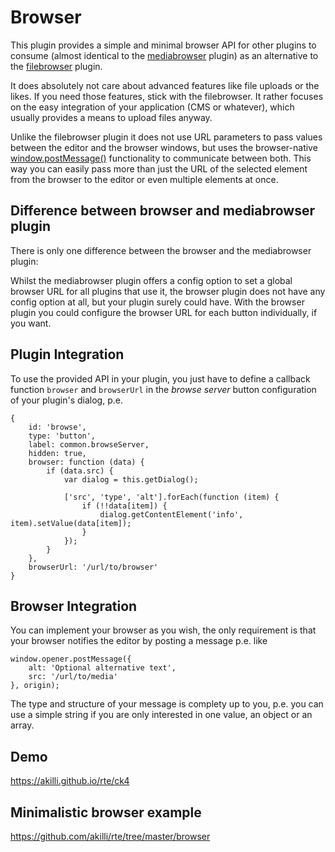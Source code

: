 # Browser

This plugin provides a simple and minimal browser API for other plugins to consume (almost identical to the [mediabrowser](https://ckeditor.com/cke4/addon/mediabrowser) plugin) as an alternative to the [filebrowser](https://ckeditor.com/cke4/addon/filebrowser) plugin.

It does absolutely not care about advanced features like file uploads or the likes. If you need those features, stick with the filebrowser. It rather focuses on the easy integration of your application (CMS or whatever), which usually provides a means to upload files anyway.

Unlike the filebrowser plugin it does not use URL parameters to pass values between the editor and the browser windows, but uses the browser-native [window.postMessage()](https://developer.mozilla.org/en-US/docs/Web/API/Window/postMessage) functionality to communicate between both. This way you can easily pass more than just the URL of the selected element from the browser to the editor or even multiple elements at once.

## Difference between browser and mediabrowser plugin

There is only one difference between the browser and the mediabrowser plugin:

Whilst the mediabrowser plugin offers a config option to set a global browser URL for all plugins that use it, the browser plugin does not have any config option at all, but your plugin surely could have. With the browser plugin you could configure the browser URL for each button individually, if you want.

## Plugin Integration

To use the provided API in your plugin, you just have to define a callback function `browser` and `browserUrl` in the *browse server* button configuration of your plugin's dialog, p.e.

    {
        id: 'browse',
        type: 'button',
        label: common.browseServer,
        hidden: true,
        browser: function (data) {
            if (data.src) {
                var dialog = this.getDialog();

                ['src', 'type', 'alt'].forEach(function (item) {
                    if (!!data[item]) {
                        dialog.getContentElement('info', item).setValue(data[item]);
                    }
                });
            }
        },
        browserUrl: '/url/to/browser'
    }

## Browser Integration

You can implement your browser as you wish, the only requirement is that your browser notifies the editor by posting a message p.e. like

    window.opener.postMessage({
        alt: 'Optional alternative text',
        src: '/url/to/media'
    }, origin);

The type and structure of your message is complety up to you, p.e. you can use a simple string if you are only interested in one value, an object or an array.

## Demo

https://akilli.github.io/rte/ck4

## Minimalistic browser example

https://github.com/akilli/rte/tree/master/browser
